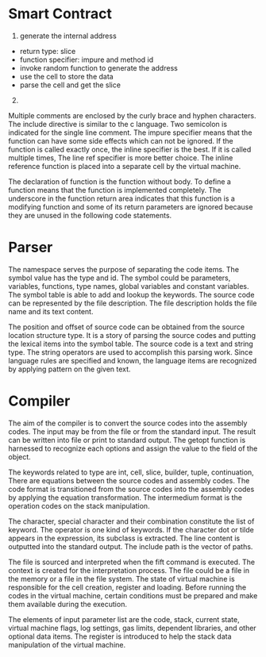 # Smart Contract

1. generate the internal address
- return type: slice
- function specifier: impure and method id
- invoke random function to generate the address
- use the cell to store the data
- parse the cell and get the slice

2. 


Multiple comments are enclosed by the curly brace and hyphen characters. The include directive is similar to the c language. Two semicolon is indicated for the single line comment. The impure specifier means that the function can have some side effects which can not be ignored. If the function is called exactly once, the inline specifier is the best. If it is called multiple times, The line ref specifier is more better choice. The inline reference function is placed into a separate cell by the virtual machine. 

The declaration of function is the function without body. To define a function means that the function is implemented completely. The underscore in the function return area indicates that this function is a modifying function and some of its return parameters are ignored because they are unused in the following code statements.

# Parser

The namespace serves the purpose of separating the code items. The symbol value has the type and id. The symbol could be parameters, variables, functions, type names, global variables and constant variables. The symbol table is able to add and lookup the keywords. The source code can be represented by the file description. The file description holds the file name and its text content. 

The position and offset of source code can be obtained from the source location structure type. It is a story of parsing the source codes and putting the lexical items into the symbol table. The source code is a text and string type. The string operators are used to accomplish this parsing work. Since language rules are specified and known, the language items are recognized by applying pattern on the given text.

# Compiler

The aim of the compiler is to convert the source codes into the assembly codes. The input may be from the file or from the standard input. The result can be written into file or print to standard output. The getopt function is harnessed to recognize each options and assign the value to the field of the object. 

The keywords related to type are int, cell, slice, builder, tuple, continuation, There are equations between the source codes and assembly codes. The code format is transitioned from the source codes into the assembly codes by applying the equation transformation. The intermedium format is the operation codes on the stack manipulation. 

The character, special character and their combination constitute the list of keyword. The operator is one kind of keywords. If the character dot or tilde appears in the expression, its subclass is extracted. The line content is outputted into the standard output. The include path is the vector of paths. 

The file is sourced and interpreted when the fift command is executed. The context is created for the interpretation process. The file could be a file in the memory or a file in the file system. The state of virtual machine is responsible for the cell creation, register and loading. Before running the codes in the virtual machine, certain conditions must be prepared and make them available during the execution. 

The elements of input parameter list are the code, stack, current state, virtual machine flags, log settings, gas limits, dependent libraries, and other optional data items. The register is introduced to help the stack data manipulation of the virtual machine. 

